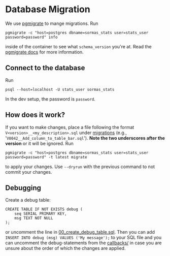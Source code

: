 # Database Migration
We use [pgmigrate](https://github.com/yandex/pgmigrate) to mange migrations. Run
```
pgmigrate -c "host=postgres dbname=sormas_stats user=stats_user password=password" info
```
inside of the container to see what `schema_version` you're at. 
Read the [pgmigrate docs](https://github.com/yandex/pgmigrate/tree/master/doc) for more information.


## Connect to the database
Run 
```
psql --host=localhost -U stats_user sormas_stats
```
In the dev setup, the password is `password`.

## How does it work?
If you want to make changes, place a file following the format `V<version>__<my_description>.sql` 
under [migrations](https://github.com/hzi-braunschweig/SORMAS-Stats/tree/development/src/stats/db/stats/migrations) 
(e.g., '`V0042__Add_column_to_table_bar.sql`'). **Note the two underscores after the version** or it will be ignored. Run 

```
pgmigrate -c "host=postgres dbname=sormas_stats user=stats_user password=password" -t latest migrate
``` 

to apply your changes. Use `--dryrun` with the previous command to not commit your changes.

## Debugging
Create a debug table:
```
CREATE TABLE IF NOT EXISTS debug (
    seq SERIAL PRIMARY KEY,
    msg TEXT NOT NULL
);
```
or uncomment the line in [00_create_debug_table.sql](https://github.com/hzi-braunschweig/SORMAS-Stats/blob/development/src/stats/db/stats/callbacks/beforeAll/00_create_debug_table.sql).
Then you can add `INSERT INTO debug (msg) VALUES ('My message');` to your SQL file and you can uncomment the debug-statements
from the [callbacks/](https://github.com/hzi-braunschweig/SORMAS-Stats/tree/development/src/stats/db/stats/callbacks) 
in case you are unsure about the order of which the changes are applied.